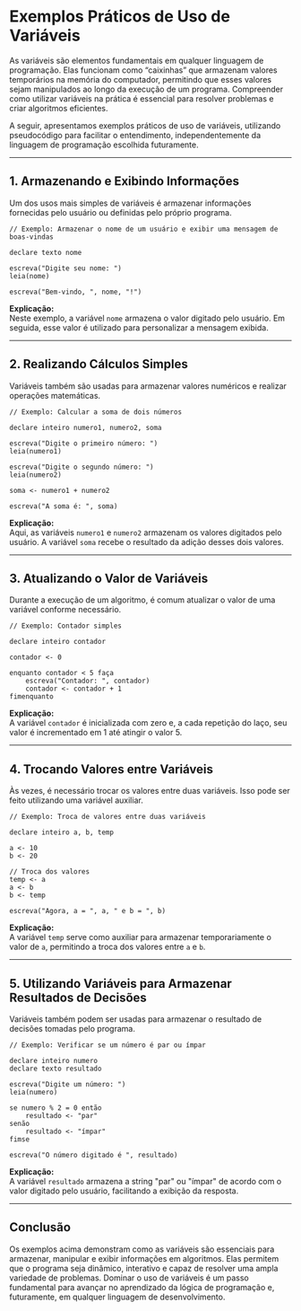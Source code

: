 # Exemplos Práticos de Uso de Variáveis

As variáveis são elementos fundamentais em qualquer linguagem de programação. Elas funcionam como “caixinhas” que armazenam valores temporários na memória do computador, permitindo que esses valores sejam manipulados ao longo da execução de um programa. Compreender como utilizar variáveis na prática é essencial para resolver problemas e criar algoritmos eficientes.

A seguir, apresentamos exemplos práticos de uso de variáveis, utilizando pseudocódigo para facilitar o entendimento, independentemente da linguagem de programação escolhida futuramente.

---

## 1. Armazenando e Exibindo Informações

Um dos usos mais simples de variáveis é armazenar informações fornecidas pelo usuário ou definidas pelo próprio programa.

```pseudocode
// Exemplo: Armazenar o nome de um usuário e exibir uma mensagem de boas-vindas

declare texto nome

escreva("Digite seu nome: ")
leia(nome)

escreva("Bem-vindo, ", nome, "!")
```

**Explicação:**  
Neste exemplo, a variável `nome` armazena o valor digitado pelo usuário. Em seguida, esse valor é utilizado para personalizar a mensagem exibida.

---

## 2. Realizando Cálculos Simples

Variáveis também são usadas para armazenar valores numéricos e realizar operações matemáticas.

```pseudocode
// Exemplo: Calcular a soma de dois números

declare inteiro numero1, numero2, soma

escreva("Digite o primeiro número: ")
leia(numero1)

escreva("Digite o segundo número: ")
leia(numero2)

soma <- numero1 + numero2

escreva("A soma é: ", soma)
```

**Explicação:**  
Aqui, as variáveis `numero1` e `numero2` armazenam os valores digitados pelo usuário. A variável `soma` recebe o resultado da adição desses dois valores.

---

## 3. Atualizando o Valor de Variáveis

Durante a execução de um algoritmo, é comum atualizar o valor de uma variável conforme necessário.

```pseudocode
// Exemplo: Contador simples

declare inteiro contador

contador <- 0

enquanto contador < 5 faça
    escreva("Contador: ", contador)
    contador <- contador + 1
fimenquanto
```

**Explicação:**  
A variável `contador` é inicializada com zero e, a cada repetição do laço, seu valor é incrementado em 1 até atingir o valor 5.

---

## 4. Trocando Valores entre Variáveis

Às vezes, é necessário trocar os valores entre duas variáveis. Isso pode ser feito utilizando uma variável auxiliar.

```pseudocode
// Exemplo: Troca de valores entre duas variáveis

declare inteiro a, b, temp

a <- 10
b <- 20

// Troca dos valores
temp <- a
a <- b
b <- temp

escreva("Agora, a = ", a, " e b = ", b)
```

**Explicação:**  
A variável `temp` serve como auxiliar para armazenar temporariamente o valor de `a`, permitindo a troca dos valores entre `a` e `b`.

---

## 5. Utilizando Variáveis para Armazenar Resultados de Decisões

Variáveis também podem ser usadas para armazenar o resultado de decisões tomadas pelo programa.

```pseudocode
// Exemplo: Verificar se um número é par ou ímpar

declare inteiro numero
declare texto resultado

escreva("Digite um número: ")
leia(numero)

se numero % 2 = 0 então
    resultado <- "par"
senão
    resultado <- "ímpar"
fimse

escreva("O número digitado é ", resultado)
```

**Explicação:**  
A variável `resultado` armazena a string "par" ou "ímpar" de acordo com o valor digitado pelo usuário, facilitando a exibição da resposta.

---

## Conclusão

Os exemplos acima demonstram como as variáveis são essenciais para armazenar, manipular e exibir informações em algoritmos. Elas permitem que o programa seja dinâmico, interativo e capaz de resolver uma ampla variedade de problemas. Dominar o uso de variáveis é um passo fundamental para avançar no aprendizado da lógica de programação e, futuramente, em qualquer linguagem de desenvolvimento.